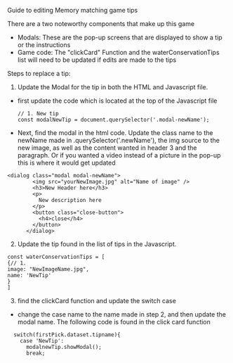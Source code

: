Guide to editing Memory matching game tips

There are a two noteworthy components that make up this game

- Modals: These are the pop-up screens that are displayed to show a tip or the instructions
- Game code: The "clickCard" Function and the waterConservationTips list will need to be updated
  if edits are made to the tips

Steps to replace a tip:

1. Update the Modal for the tip in both the HTML and Javascript file.

- first update the code which is located at the top of the Javascript file

  ```
  // 1. New tip
  const modalNewTip = document.querySelector('.modal-newName');
  ```

- Next, find the modal in the html code.
  Update the class name to the newName made in .querySelector('.newName'), the img source to the new image,
  as well as the content wanted in header 3 and the paragraph. Or if you wanted a video instead of a picture
  in the pop-up this is where it would get updated

```
<dialog class="modal modal-newName">
        <img src="yourNewImage.jpg" alt="Name of image" />
        <h3>New Header here</h3>
        <p>
          New description here
        </p>
        <button class="close-button">
          <h4>close</h4>
        </button>
      </dialog>
```

2. Update the tip found in the list of tips in the Javascript.

```
const waterConservationTips = [
{// 1.
image: "NewImageName.jpg",
name: 'NewTip'
}
]
```

3. find the clickCard function and update the switch case

- change the case name to the name made in step 2, and then update the modal name.
  The following code is found in the click card function

```
  switch(firstPick.dataset.tipname){
    case 'NewTip':
      modalnewTip.showModal();
      break;
```
